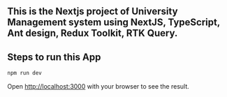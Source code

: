 ## This is the Nextjs project of University Management system using NextJS, TypeScript, Ant design, Redux Toolkit, RTK Query.

## Steps to run this App

```bash
npm run dev
```

Open [http://localhost:3000](http://localhost:3000) with your browser to see the result.
